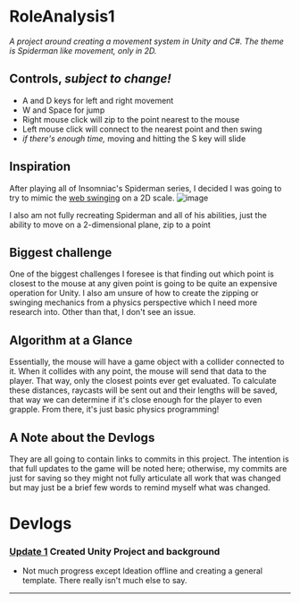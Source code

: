 # RoleAnalysis1
*A project around creating a movement system in Unity and C#. The theme is Spiderman like movement, only in 2D.*

## Controls, *subject to change!*
- A and D keys for left and right movement
- W and Space for jump
- Right mouse click will zip to the point nearest to the mouse
- Left mouse click will connect to the nearest point and then swing
- *if there's enough time,* moving and hitting the S key will slide

## Inspiration
After playing all of Insomniac's Spiderman series, I decided I was going to try to mimic the [web swinging](https://www.youtube.com/watch?v=YpJRWbUCTJg) on a 2D scale. 
![image](https://github.com/mmhamman/RoleAnalysis1/assets/89564033/3d4e0ade-efc1-4d87-869a-3cb775a45f98)

I also am not fully recreating Spiderman and all of his abilities, just the ability to move on a 2-dimensional plane, zip to a point 

## Biggest challenge
One of the biggest challenges I foresee is that finding out which point is closest to the mouse at any given point is going to be quite an expensive operation for Unity. I also am unsure of how to create the zipping or swinging mechanics from a physics perspective which I need more research into. Other than that, I don't see an issue.

## Algorithm at a Glance
Essentially, the mouse will have a game object with a collider connected to it. When it collides with any point, the mouse will send that data to the player. That way, only the closest points ever get evaluated. To calculate these distances, raycasts will be sent out and their lengths will be saved, that way we can determine if it's close enough for the player to even grapple. From there, it's just basic physics programming!

## A Note about the Devlogs
They are all going to contain links to commits in this project. The intention is that full updates to the game will be noted here; otherwise, my commits are just for saving so they might not fully articulate all work that was changed but may just be a brief few words to remind myself what was changed.

# Devlogs
### [Update 1](https://github.com/mmhamman/RoleAnalysis1/commit/010cfc474ccccb19d9a19a5a9232463a741d5ddc) Created Unity Project and background
- Not much progress except Ideation offline and creating a general template. There really isn't much else to say.
---
